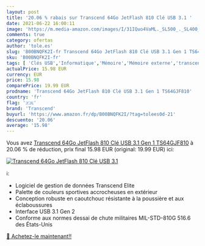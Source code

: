 ```yaml
---
layout: post
title: '20.06 % rabais sur Transcend 64Go JetFlash 810 Clé USB 3.1 '
date: 2021-06-22 16:00:11
image: 'https://m.media-amazon.com/images/I/31IQuo4VaML._SL500_._SL400_.jpg'
comments: true
category: ofertas
author: 'tole.es'
slug: 'B00BNQFK2I-fr Transcend 64Go JetFlash 810 Clé USB 3.1 Gen 1 TS64GJF810'
sku: 'B00BNQFK2I-fr'
tags: [ 'Clés USB','Informatique','Mémoire','Mémoire externe','transcend', ]
actualPrice: 15.98 EUR
currency: EUR
price: 15.98
comparePrice: 19.99 EUR
prodname: 'Transcend 64Go JetFlash 810 Clé USB 3.1 Gen 1 TS64GJF810'
country: 'fr'
flag: '🇫🇷'
brand: 'Transcend'
buyurl: 'https://www.amazon.fr/dp/B00BNQFK2I/?tag=tolees0d-21'
descuento: '20.06'
average: '15.98'
---
```


Vous avez [Transcend 64Go JetFlash 810 Clé USB 3.1 Gen 1 TS64GJF810](https://www.amazon.fr/dp/B00BNQFK2I/?tag=tolees0d-21)  à  20.06 % de réduction, prix final  15.98 EUR (original: 19.99 EUR) ici:

[![Transcend 64Go JetFlash 810 Clé USB 3.1 ](https://m.media-amazon.com/images/I/31IQuo4VaML._SL500_._SL400_.jpg)](https://www.amazon.fr/dp/B00BNQFK2I/?tag=tolees0d-21)

ℹ️:

- Logiciel de gestion de données Transcend Elite
- Palette de couleurs sportives accrocheuses en extérieur
- Conception robuste en caoutchouc résistante à la poussière et aux éclaboussures
- Interface USB 3.1 Gen 2
- Conforme aux normes dessai de chute militaires MIL-STD-810G 516.6 des États-Unis

[🛒 Achetez-le maintenant!!](https://www.amazon.fr/dp/B00BNQFK2I/?tag=tolees0d-21)
